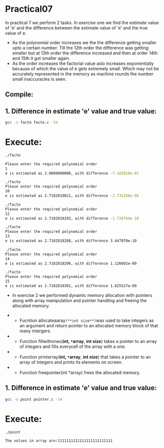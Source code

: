 # Practical07

In practical 7 we perform 2 tasks. In exercise one we find the estimate value of 'e' and the difference between the estimate value of 'e' and the true value of e.
* As the polynomial order increases we the the difference getting smaller upto a certain number. Till the 12th order the difference was getting smaller but at 13th order the difference increased and then at order 14th and 15th it got smaller again.
* As the order increases the factorial value aslo increases exponentially because of which the value of e gets extremely small. Which may not be accurately represented in the memory as machine rounds the number small inaccuracies is seen.

## Compile:

## 1. Difference in estimate 'e' value and true value:

```bash
gcc -o facte facte.c -lm

```
# Execute:

```bash
./facte

Please enter the required polynomial order 
1
e is estimated as 2.0000000000, with difference -7.182818e-01

./facte 
Please enter the required polynomial order 
10
e is estimated as 2.7182818011, with difference -2.731266e-08

./facte 
Please enter the required polynomial order 
12
e is estimated as 2.7182818283, with difference -1.728764e-10

./facte 
Please enter the required polynomial order 
13
e is estimated as 2.7182818288, with difference 3.447078e-10

./facte
Please enter the required polynomial order 
14
e is estimated as 2.7182818296, with difference 1.126602e-09

./facte 
Please enter the required polynomial order 
15
e is estimated as 2.7182818301, with difference 1.625527e-09
```

* In exercise 2 we performed dynamic memory allocation with pointers along with array manipulation and pointer handling and freeing the allocated memory. 

* - Fucntion allocateaaray```(**int size**)```was used to take integers as an argument and return pointer to an allocated memory block of that many intergers.
* - Function fillwithones(**int, `*`array**, **int size**) takes a pointer to an array of integers and fills everycell of the array with a one.
* - Function printarray(**int, `*`array**, **int size**) that takes a pointer to an array of integers and prints its elements on screen.
* - Function freepointer(int *array) frees the allocated memory.

## 1. Difference in estimate 'e' value and true value:

```bash
gcc -o point pointer.c -lm

```
# Execute:

```bash
./point

The values in array are:1111111111111111111111111

```


